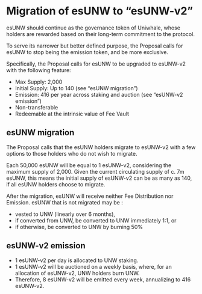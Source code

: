 # Migration of esUNW to “esUNW-v2”

esUNW should continue as the governance token of Uniwhale, whose holders are rewarded based on their long-term commitment to the protocol.

To serve its narrower but better defined purpose, the Proposal calls for esUNW to stop being the emission token, and be more exclusive.

Specifically, the Proposal calls for esUNW to be upgraded to esUNW-v2 with the following feature:

* Max Supply: 2,000
* Initial Supply: Up to 140 (see “esUNW migration”)
* Emission: 416 per year across staking and auction (see “esUNW-v2 emission”)
* Non-transferable
* Redeemable at the intrinsic value of Fee Vault

## esUNW migration

The Proposal calls that the esUNW holders migrate to esUNW-v2 with a few options to those holders who do not wish to migrate.

Each 50,000 esUNW will be equal to 1 esUNW-v2, considering the maximum supply of 2,000. Given the current circulating supply of c. 7m esUNW, this means the initial supply of esUNW-v2 can be as many as 140, if all esUNW holders choose to migrate.

After the migration, esUNW will receive neither Fee Distribution nor Emission. esUNW that is not migrated may be :

* vested to UNW (linearly over 6 months),
* if converted from UNW, be converted to UNW immediately 1:1, or
* if otherwise, be converted to UNW by burning 50%

## esUNW-v2 emission

* 1 esUNW-v2 per day is allocated to UNW staking.
* 1 esUNW-v2 will be auctioned on a weekly basis, where, for an allocation of esUNW-v2, UNW holders burn UNW.
* Therefore, 8 esUNW-v2 will be emitted every week, annualizing to 416 esUNW-v2.
